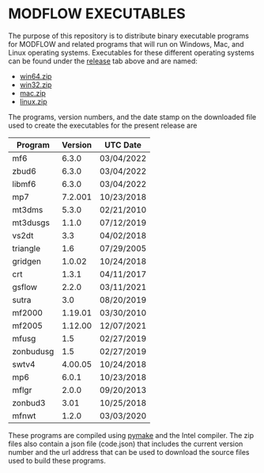 # MODFLOW EXECUTABLES

The purpose of this repository is to distribute binary executable programs for MODFLOW and related programs that will run on Windows, Mac, and Linux operating systems.  Executables for these different operating systems can be found under the [release](https://github.com/MODFLOW-USGS/executables/releases) tab above and are named:

* [win64.zip](https://github.com/MODFLOW-USGS/executables/releases/download/8.0/win64.zip)
* [win32.zip](https://github.com/MODFLOW-USGS/executables/releases/download/8.0/win32.zip)
* [mac.zip](https://github.com/MODFLOW-USGS/executables/releases/download/8.0/mac.zip)
* [linux.zip](https://github.com/MODFLOW-USGS/executables/releases/download/8.0/linux.zip)

The programs, version numbers, and the date stamp on the downloaded file used to create the executables for the present release are

| Program | Version | UTC Date |
| ------- | ------- | ---- |
| mf6 | 6.3.0 | 03/04/2022 |
| zbud6 | 6.3.0 | 03/04/2022 |
| libmf6 | 6.3.0 | 03/04/2022 |
| mp7 | 7.2.001 | 10/23/2018 |
| mt3dms | 5.3.0 | 02/21/2010 |
| mt3dusgs | 1.1.0 | 07/12/2019 |
| vs2dt | 3.3 | 04/02/2018 |
| triangle | 1.6 | 07/29/2005 |
| gridgen | 1.0.02 | 10/24/2018 |
| crt | 1.3.1 | 04/11/2017 |
| gsflow | 2.2.0 | 03/11/2021 |
| sutra | 3.0 | 08/20/2019 |
| mf2000 | 1.19.01 | 03/30/2010 |
| mf2005 | 1.12.00 | 12/07/2021 |
| mfusg | 1.5 | 02/27/2019 |
| zonbudusg | 1.5 | 02/27/2019 |
| swtv4 | 4.00.05 | 10/24/2018 |
| mp6 | 6.0.1 | 10/23/2018 |
| mflgr | 2.0.0 | 09/20/2013 |
| zonbud3 | 3.01 | 10/25/2018 |
| mfnwt | 1.2.0 | 03/03/2020 |



These programs are compiled using [pymake](https://github.com/modflowpy/pymake) and the Intel compiler. The zip files also contain a json file (code.json) that includes the current version number and the url address that can be used to download the source files used to build these programs.

